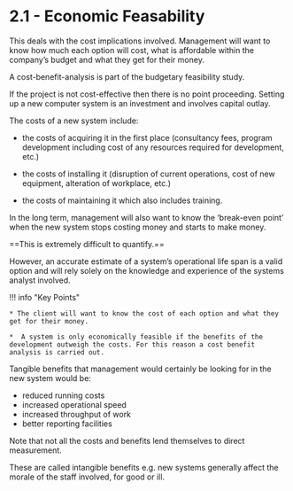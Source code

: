# 2.1 - Economic Feasability

This deals with the cost implications involved. Management will want to know how much each option will cost, what is affordable within the company’s budget and what they get for their money. 

A cost-benefit-analysis is part of the budgetary feasibility study. 
    
If the project is not cost-effective then there is no point proceeding. Setting up a new computer system is an investment and involves capital outlay. 
    
The costs of a new system include:
    
* the costs of acquiring it in the first place (consultancy fees, program development including cost of any resources required for development, etc.)
    
* the costs of installing it (disruption of current operations, cost of new equipment, alteration of workplace, etc.)
    
* the costs of maintaining it which also includes training. 
    
In the long term, management will also want to know the ‘break-even point’ when the new system stops costing money and starts to make money. 
    
==This is extremely difficult to quantify.==
    
However, an accurate estimate of a system’s operational life span is a valid option and will rely solely on the knowledge and experience of the systems analyst involved.
	
!!! info "Key Points"
	    
    * The client will want to know the cost of each option and what they get for their money.
		
    *  A system is only economically feasible if the benefits of the development outweigh the costs. For this reason a cost benefit analysis is carried out.
	
Tangible benefits that management would certainly be looking for in the new system would be:

* reduced running costs
* increased operational speed
* increased throughput of work
* better reporting facilities

Note that not all the costs and benefits lend themselves to direct measurement. 

These are called intangible benefits e.g. new systems generally affect the morale of the staff involved, for good or ill. 